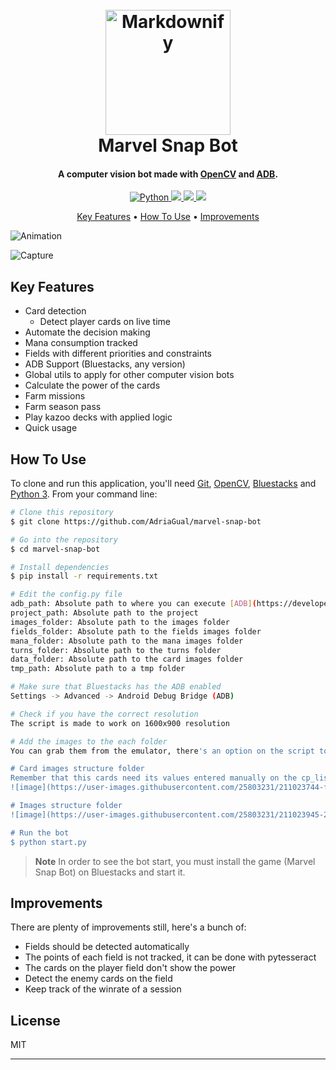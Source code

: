 <h1 align="center">
  <br>
  <a href="https://www.marvelsnap.com"><img src="https://user-images.githubusercontent.com/25803231/210183311-556aafb7-1690-4a17-a958-9c622d8f6f07.png" alt="Markdownify" width="200"></a>
  <br>
  Marvel Snap Bot
  <br>
</h1>

<h4 align="center">A computer vision bot made with <a href="https://opencv.org/" target="_blank">OpenCV</a> and <a href="https://developer.android.com/studio/command-line/adb" target="_blank">ADB</a>.</h4>

<p align="center">
  <a href="www.python.org">
    <img src="https://badgen.net/badge/python/3.8/pink?icon=terminal"
         alt="Python">
  </a>
  <a href="https://img.shields.io/github/repo-size/AdriaGual/marvel-snap-bot">
    <img src="https://img.shields.io/github/repo-size/AdriaGual/marvel-snap-bot">
  </a>
  <a href="https://pypi.org/">
      <img src="https://img.shields.io/pypi/v/nine">
  </a>
  <a href="https://opensource.org/licenses/MIT">
    <img src="https://badgen.net/pypi/license/pip">
  </a>
</p>

<p align="center">
  <a href="#key-features">Key Features</a> •
  <a href="#how-to-use">How To Use</a> •
  <a href="#improvements">Improvements</a>
</p>

![Animation](https://user-images.githubusercontent.com/25803231/210187037-1d01c383-95ff-481a-99e3-566fe0e93715.gif)

![Capture](https://user-images.githubusercontent.com/25803231/210183326-e543da5a-ef14-44e5-8cd5-770eec453c02.PNG)

## Key Features

- Card detection
  - Detect player cards on live time
- Automate the decision making
- Mana consumption tracked
- Fields with different priorities and constraints
- ADB Support (Bluestacks, any version)
- Global utils to apply for other computer vision bots
- Calculate the power of the cards
- Farm missions
- Farm season pass
- Play kazoo decks with applied logic
- Quick usage

## How To Use

To clone and run this application, you'll need [Git](https://git-scm.com), [OpenCV](https://opencv.org/), [Bluestacks](https://www.bluestacks.com/es/index.html) and [Python 3](https://www.python.org/).
From your command line:

```bash
# Clone this repository
$ git clone https://github.com/AdriaGual/marvel-snap-bot

# Go into the repository
$ cd marvel-snap-bot

# Install dependencies
$ pip install -r requirements.txt

# Edit the config.py file
adb_path: Absolute path to where you can execute [ADB](https://developer.android.com/studio/command-line/adb)
project_path: Absolute path to the project
images_folder: Absolute path to the images folder
fields_folder: Absolute path to the fields images folder
mana_folder: Absolute path to the mana images folder
turns_folder: Absolute path to the turns folder
data_folder: Absolute path to the card images folder
tmp_path: Absolute path to a tmp folder

# Make sure that Bluestacks has the ADB enabled
Settings -> Advanced -> Android Debug Bridge (ADB)

# Check if you have the correct resolution
The script is made to work on 1600x900 resolution

# Add the images to the each folder
You can grab them from the emulator, there's an option on the script to get the info in real time

# Card images structure folder
Remember that this cards need its values entered manually on the cp_list.py file
![image](https://user-images.githubusercontent.com/25803231/211023744-f587976f-be89-41a8-a798-619c8209d29e.png)

# Images structure folder
![image](https://user-images.githubusercontent.com/25803231/211023945-26312bae-9ac6-437e-82f8-18c1d9140d94.png)

# Run the bot
$ python start.py
```

> **Note**
> In order to see the bot start, you must install the game (Marvel Snap Bot) on Bluestacks and start it.

## Improvements

There are plenty of improvements still, here's a bunch of:

- Fields should be detected automatically
- The points of each field is not tracked, it can be done with pytesseract
- The cards on the player field don't show the power
- Detect the enemy cards on the field
- Keep track of the winrate of a session

## License

MIT

---
